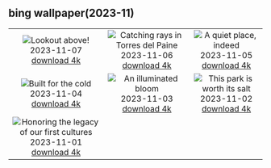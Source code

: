 ## bing wallpaper(2023-11)

|  |  |  |
| :----: | :----: | :----: |
| ![Lookout above!](https://cn.bing.com/th?id=OHR.KirkilaiTower_EN-US7178436226_UHD.jpg&pid=hp&w=384&h=216&rs=1&c=4) <br/>2023-11-07 [download 4k](https://cn.bing.com/th?id=OHR.KirkilaiTower_EN-US7178436226_UHD.jpg)| ![Catching rays in Torres del Paine](https://cn.bing.com/th?id=OHR.LagoPehoe_EN-US6983781896_UHD.jpg&pid=hp&w=384&h=216&rs=1&c=4) <br/>2023-11-06 [download 4k](https://cn.bing.com/th?id=OHR.LagoPehoe_EN-US6983781896_UHD.jpg)| ![A quiet place, indeed](https://cn.bing.com/th?id=OHR.SilencioSpain_EN-US6874925537_UHD.jpg&pid=hp&w=384&h=216&rs=1&c=4) <br/>2023-11-05 [download 4k](https://cn.bing.com/th?id=OHR.SilencioSpain_EN-US6874925537_UHD.jpg)|
| ![Built for the cold](https://cn.bing.com/th?id=OHR.BisonSnow_EN-US6764351912_UHD.jpg&pid=hp&w=384&h=216&rs=1&c=4) <br/>2023-11-04 [download 4k](https://cn.bing.com/th?id=OHR.BisonSnow_EN-US6764351912_UHD.jpg)| ![An illuminated bloom](https://cn.bing.com/th?id=OHR.SeaNettles_EN-US6654060294_UHD.jpg&pid=hp&w=384&h=216&rs=1&c=4) <br/>2023-11-03 [download 4k](https://cn.bing.com/th?id=OHR.SeaNettles_EN-US6654060294_UHD.jpg)| ![This park is worth its salt](https://cn.bing.com/th?id=OHR.DeathValleySalt_EN-US1068737086_UHD.jpg&pid=hp&w=384&h=216&rs=1&c=4) <br/>2023-11-02 [download 4k](https://cn.bing.com/th?id=OHR.DeathValleySalt_EN-US1068737086_UHD.jpg)|
| ![Honoring the legacy of our first cultures](https://cn.bing.com/th?id=OHR.MummyCaveRuins_EN-US0871963100_UHD.jpg&pid=hp&w=384&h=216&rs=1&c=4) <br/>2023-11-01 [download 4k](https://cn.bing.com/th?id=OHR.MummyCaveRuins_EN-US0871963100_UHD.jpg)|

